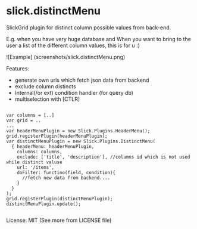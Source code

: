 slick.distinctMenu
==================

SlickGrid plugin for distinct column possible values from back-end.

E.g. when you have very huge database and When you want to bring to 
the user a list of the different column values, this is for u :)

![Example] (screenshots/slick.distinctMenu.png)

Features:
 - generate own urls which fetch json data from backend
 - exclude column distincts
 - Internal(/or ext) condition handler (for query db)
 - multiselection with [CTLR]




```

var columns = [..]
var grid = ..
...
var headerMenuPlugin = new Slick.Plugins.HeaderMenu();
grid.registerPlugin(headerMenuPlugin);
var distinctMenuPlugin = new Slick.Plugins.DistinctMenu(
  { headerMenu: headerMenuPlugin,
    columns: columns,
    exclude: ['title', 'description'], //columns id which is not used while distinct valuse
    url: '/items',
    doFilter: functino(field, condition){
      //fetch new data from backend....
    }
  }
);
grid.registerPlugin(distinctMenuPlugin);
distinctMenuPlugin.update();


```

License: MIT (See more from LICENSE file)
